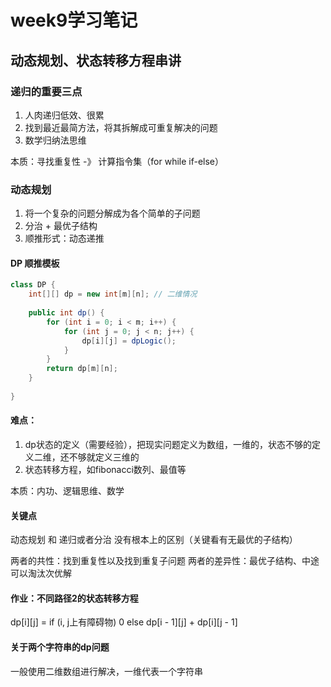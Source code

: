 # week9学习笔记

## 动态规划、状态转移方程串讲

### 递归的重要三点

1. 人肉递归低效、很累
2. 找到最近最简方法，将其拆解成可重复解决的问题
3. 数学归纳法思维

本质：寻找重复性 -》 计算指令集（for while if-else）

### 动态规划

1. 将一个复杂的问题分解成为各个简单的子问题
2. 分治 + 最优子结构
3. 顺推形式：动态递推

#### DP 顺推模板

```java
class DP {
    int[][] dp = new int[m][n]; // 二维情况
    
    public int dp() {
        for (int i = 0; i < m; i++) {
            for (int j = 0; j < n; j++) {
                dp[i][j] = dpLogic();
            }        
        }
        return dp[m][n];
    }
    
}
```
#### 难点：
1. dp状态的定义（需要经验），把现实问题定义为数组，一维的，状态不够的定义二维，还不够就定义三维的
2. 状态转移方程，如fibonacci数列、最值等

本质：内功、逻辑思维、数学

#### 关键点

动态规划 和 递归或者分治 没有根本上的区别（关键看有无最优的子结构）

两者的共性：找到重复性以及找到重复子问题
两者的差异性：最优子结构、中途可以淘汰次优解

#### 作业：不同路径2的状态转移方程

dp[i][j] = if (i, j上有障碍物) 0 else dp[i - 1][j] + dp[i][j - 1]

#### 关于两个字符串的dp问题

一般使用二维数组进行解决，一维代表一个字符串